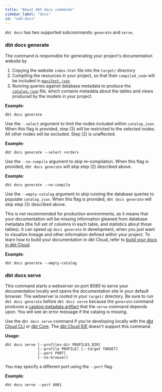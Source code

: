 ```yaml
---
title: "About dbt docs commands"
sidebar_label: "docs"
id: "cmd-docs"
---
```


`dbt docs` has two supported subcommands: `generate` and `serve`.

### dbt docs generate

The command is responsible for generating your project's documentation website by

1. Copying the website `index.html` file into the `target/` directory 
2. Compiling the resources in your project, so that their `compiled_code` will be included in [`manifest.json`](/reference/artifacts/manifest-json)
3. Running queries against database metadata to produce the [`catalog.json`](/reference/artifacts/catalog-json) file, which contains metadata about the tables and <Term id="view">views</Term> produced by the models in your project.

**Example**:
```
dbt docs generate
```

<VersionBlock firstVersion="1.7">

Use the `--select` argument to limit the nodes included within `catalog.json`. When this flag is provided, step (3) will be restricted to the selected nodes. All other nodes will be excluded. Step (2) is unaffected.

**Example**:
```shell
dbt docs generate --select +orders
```

</VersionBlock>


Use the `--no-compile` argument to skip re-compilation. When this flag is provided, `dbt docs generate` will skip step (2) described above.

**Example**:
```
dbt docs generate --no-compile
```

<VersionBlock firstVersion="1.6">

Use the `--empty-catalog` argument to skip running the database queries to populate `catalog.json`. When this flag is provided, `dbt docs generate` will skip step (3) described above.

This is not recommended for production environments, as it means that your documentation will be missing information gleaned from database metadata (the full set of columns in each table, and statistics about those tables). It can speed up `docs generate` in development, when you just want to visualize lineage and other information defined within your project. To learn how to build your documentation in dbt Cloud, refer to [build your docs in dbt Cloud](/docs/build/documentation#generating-project-documentation).

**Example**:
```
dbt docs generate --empty-catalog
```

</VersionBlock>

### dbt docs serve
This command starts a webserver on port 8080 to serve your documentation locally and opens the documentation site in your default browser. The webserver is rooted in your `target/` directory. Be sure to run `dbt docs generate` before `dbt docs serve` because the  `generate` command produces a [catalog metadata artifact](/reference/artifacts/catalog-json) that the `serve` command depends upon. You will see an error message if the catalog is missing.  

Use the `dbt docs serve` command if you're developing locally with the [dbt Cloud CLI](/docs/cloud/cloud-cli-installation) or [dbt Core](/docs/core/installation-overview). The [dbt Cloud IDE](/docs/cloud/dbt-cloud-ide/develop-in-the-cloud) doesn't support this command.

**Usage:**
```
dbt docs serve [--profiles-dir PROFILES_DIR]
               [--profile PROFILE] [--target TARGET]
               [--port PORT]
               [--no-browser]
```

You may specify a different port using the `--port` flag.

**Example**:
```
dbt docs serve --port 8001
```
